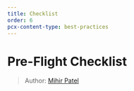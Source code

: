 ```yaml
---
title: Checklist
order: 6
pcx-content-type: best-practices
---
```


# Pre-Flight Checklist

> Author: [Mihir Patel](https://github.com/mihyr)